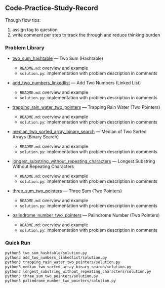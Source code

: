 ## Code-Practice-Study-Record

Though flow tips:
1. assign tag to question
2. write comment per step to track the through and reduce thinking burden

### Problem Library

- [two_sum_hashtable](./two_sum_hashtable) — Two Sum (Hashtable)
  - `README.md`: overview and example
  - `solution.py`: implementation with problem description in comments

- [add_two_numbers_linkedlist](./add_two_numbers_linkedlist) — Add Two Numbers (Linked List)
  - `README.md`: overview and example
  - `solution.py`: implementation with problem description in comments
 - [trapping_rain_water_two_pointers](./trapping_rain_water_two_pointers) — Trapping Rain Water (Two Pointers)
   - `README.md`: overview and example
   - `solution.py`: implementation with problem description in comments
 - [median_two_sorted_array_binary_search](./median_two_sorted_array_binary_search) — Median of Two Sorted Arrays (Binary Search)
   - `README.md`: overview and example
   - `solution.py`: implementation with problem description in comments
 - [longest_substring_without_repeating_characters](./longest_substring_without_repeating_characters) — Longest Substring Without Repeating Characters
   - `README.md`: overview and example
   - `solution.py`: implementation with problem description in comments
 - [three_sum_two_pointers](./three_sum_two_pointers) — Three Sum (Two Pointers)
   - `README.md`: overview and example
   - `solution.py`: implementation with problem description in comments
 - [palindrome_number_two_pointers](./palindrome_number_two_pointers) — Palindrome Number (Two Pointers)
   - `README.md`: overview and example
   - `solution.py`: implementation with problem description in comments
### Quick Run
```bash
python3 two_sum_hashtable/solution.py
python3 add_two_numbers_linkedlist/solution.py
python3 trapping_rain_water_two_pointers/solution.py
python3 median_two_sorted_array_binary_search/solution.py
python3 longest_substring_without_repeating_characters/solution.py
python3 three_sum_two_pointers/solution.py
python3 palindrome_number_two_pointers/solution.py
```